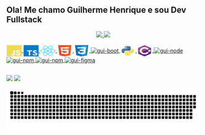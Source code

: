 ## Ola! Me chamo Guilherme Henrique e sou Dev Fullstack 
<div align="center">
  <a href="https://github.com/Guilherme1-jpg">
  <img height="180em" src="https://github-readme-stats.vercel.app/api?username=Guilherme1-jpg&show_icons=true&theme=merko&include_all_commits=true&count_private=true"/>
  <img height="140em" src="https://github-readme-stats.vercel.app/api/top-langs/?username=Guilherme1-jpg&layout=compact&langs_count=7&theme=merko"/>
</div>
<div style="display: inline_block"><br>
  <img align="center" alt="gui-Js" height="30" width="40" src="https://raw.githubusercontent.com/devicons/devicon/master/icons/javascript/javascript-plain.svg">
  <img align="center" alt="gui-Ts" height="30" width="40" src="https://raw.githubusercontent.com/devicons/devicon/master/icons/typescript/typescript-plain.svg">
  <img align="center" alt="gui-React" height="30" width="40" src="https://raw.githubusercontent.com/devicons/devicon/master/icons/react/react-original.svg">
  <img align="center" alt="gui-HTML" height="30" width="40" src="https://raw.githubusercontent.com/devicons/devicon/master/icons/html5/html5-original.svg">
  <img align="center" alt="gui-CSS" height="30" width="40" src="https://raw.githubusercontent.com/devicons/devicon/master/icons/css3/css3-original.svg">
  <img align="center" alt="gui-boot" height="30" width="40" src="https://cdn.jsdelivr.net/gh/devicons/devicon/icons/bootstrap/bootstrap-original.svg" />
  <img align="center" alt="gui-Python" height="30" width="40" src="https://raw.githubusercontent.com/devicons/devicon/master/icons/python/python-original.svg">
  <img align="center" alt="gui-Csharp" height="30" width="40" src="https://raw.githubusercontent.com/devicons/devicon/master/icons/csharp/csharp-original.svg">
  <img align="center" alt="gui-node"  height="30" width="40" src="https://cdn.jsdelivr.net/gh/devicons/devicon/icons/nodejs/nodejs-original.svg" />
  <img align="center" alt="gui-npm" height="30" width="40" src="https://cdn.jsdelivr.net/gh/devicons/devicon/icons/npm/npm-original-wordmark.svg" />
  <img align="center" alt="gui-npm" height="30" width="40" src="https://cdn.jsdelivr.net/gh/devicons/devicon/icons/sass/sass-original.svg" />
  <img align="center" alt="gui-figma" height="30" width="40" src="https://cdn.jsdelivr.net/gh/devicons/devicon/icons/figma/figma-original.svg" />

</div>
  
  ##
 
  <a href = "mailto:henriqueoliveiragui18@gmail.com"><img src="https://img.shields.io/badge/-Gmail-%23333?style=for-the-badge&logo=gmail&logoColor=white" target="_blank"></a>
  <a href="https://www.linkedin.com/in/guilherme-henrique-6b3389136/" target="_blank"><img src="https://img.shields.io/badge/-LinkedIn-%230077B5?style=for-the-badge&logo=linkedin&logoColor=white" target="_blank"></a> 
 
  ![Snake animation](https://github.com/Guilherme1-jpg/Guilherme1-jpg/blob/output/github-contribution-grid-snake.svg)
 
</div>

